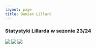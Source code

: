 ```yaml
---
layout: page
title: Damian Lillard
---
```

### Statystyki Lillarda w sezonie 23/24
![](https://www.espn.com/nba/player/gamelog/_/id/6606/damian-lillard)
![](https://www.statmuse.com/nba/ask?q=damian+lillard+stats+2023-2024)
![](https://www.nba.com/player/203081/damian-lillard)
